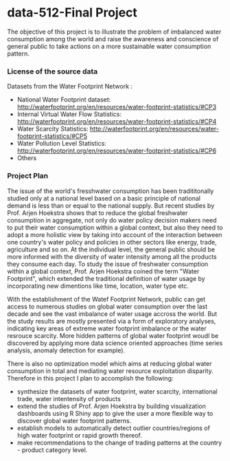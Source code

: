 # data-512-Final Project

The objective of this project is to illustrate the problem of imbalanced water consumption among the world and raise the awareness and conscience of general public to take actions on a more sustainable water consumption pattern.

### License of the source data

Datasets from the Water Footprint Network :

* National Water Footprint dataset: http://waterfootprint.org/en/resources/water-footprint-statistics/#CP3
* Internal Virtual Water Flow Statistics: http://waterfootprint.org/en/resources/water-footprint-statistics/#CP4
* Water Scarcity Statistics: http://waterfootprint.org/en/resources/water-footprint-statistics/#CP5
* Water Pollution Level Statistics: http://waterfootprint.org/en/resources/water-footprint-statistics/#CP6
* Others


### Project Plan

The issue of the world\'s fresshwater consumption has been tradititonally studied only at a national level based on a basic principle of national demand is less than or equal to the national supply. But recent studies by Prof. Arjen Hoekstra shows that to reduce the global freshwater consumption in aggregate, not only do water policy decision makers need to put their water consumption within a global context, but also they need to adopt a more holistic view by taking into account of the interaction between one country\'s water policy and policies in other sectors like energy, trade, agriculture and so on. At the individual level, the general public should be more informed with the diversity of water intensity among all the products they consume each day. To study the issue of freshwater consumption within a global context, Prof. Arjen Hoekstra coined the term \"Water Footprint\", which extended the traditional definition of water usage by incorporating new dimentions like time, location, water type etc. 

With the establishment of the Watef Footprint Network, public can get access to numerous studies on global water consumption over the last decade and see the vast imbalance of water usage accross the world. But the study results are mostly presented via a form of exploratory analyses, indicating key areas of extreme water footprint imbalance or the water resrouce scarcity. More hidden patterns of global water footprint woudl be discovered by applying more data science oriented approaches (time series analysis, anomaly detection for example).

There is also no optimization model which aims at reducing global water consumption in total and mediating water resource exploitation disparity. Therefore in this project I plan to accomplish the following:
  - synthesize the datasets of water footprint, water scarcity, international trade, water intentensity of products 
  - extend the studies of Prof. Arjen Hoekstra by building visualization dashboards using R Shiny app to give the user a more flexible way to discover global water footprint patterns.
  - establish models to automatically detect outlier countries/regions of high water footprint or rapid growth thereof.
  - make recommendations to the change of trading patterns at the country - product category level.
